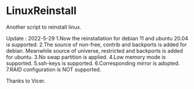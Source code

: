 # LinuxReinstall

Another script to reinstall linux.

Update :
2022-5-29
1.Now the reinstallation for debian 11 and ubuntu 20.04 is supported.
2.The source of non-free, contrib and backports is added for debian. Meanwhile source of universe, restricted and backports is added for ubuntu.
3.No swap partition is applied.
4.Low memory mode is supported.
5.ssh-keys is supported.
6.Corresponding mirror is adopted.
7.RAID configuration is NOT supported.

Thanks to Vicer.
